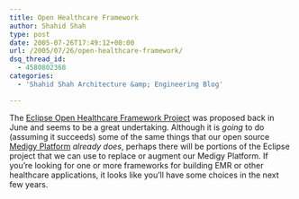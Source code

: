 ```yaml
---
title: Open Healthcare Framework
author: Shahid Shah
type: post
date: 2005-07-26T17:49:12+00:00
url: /2005/07/26/open-healthcare-framework/
dsq_thread_id:
  - 4580802368
categories:
  - 'Shahid Shah Architecture &amp; Engineering Blog'

---
```

The [Eclipse Open Healthcare Framework Project][1] was proposed back in June and seems to be a great undertaking. Although it is _going_ to do (assuming it succeeds) some of the same things that our open source [Medigy Platform][2] _already does_, perhaps there will be portions of the Eclipse project that we can use to replace or augment our Medigy Platform. If you&#8217;re looking for one or more frameworks for building EMR or other healthcare applications, it looks like you&#8217;ll have some choices in the next few years.

 [1]: http://eclipse.org/proposals/eclipse-ohf/index.html
 [2]: http://www.medigy.com